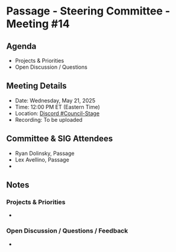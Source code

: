 
# Passage - Steering Committee - Meeting #14

## Agenda
- Projects & Priorities
- Open Discussion / Questions

## Meeting Details
- Date: Wednesday, May 21, 2025
- Time: 12:00 PM ET (Eastern Time)
- Location: [Discord #Council-Stage](https://discord.gg/passage)
- Recording: To be uploaded

## Committee & SIG Attendees
- Ryan Dolinsky, Passage
- Lex Avellino, Passage
- 

##  Notes
### Projects & Priorities
- 

### Open Discussion / Questions / Feedback
- 
